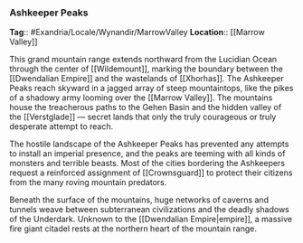 ### Ashkeeper Peaks
**Tag**:: #Exandria/Locale/Wynandir/MarrowValley
**Location**:: [[Marrow Valley]]

This grand mountain range extends northward from the Lucidian Ocean through the center of [[Wildemount]], marking the boundary between the [[Dwendalian Empire]] and the wastelands of [[Xhorhas]]. The Ashkeeper Peaks reach skyward in a jagged array of steep mountaintops, like the pikes of a shadowy army looming over the [[Marrow Valley]]. The mountains house the treacherous paths to the Gehen Basin and the hidden valley of the [[Verstglade]] — secret lands that only the truly courageous or truly desperate attempt to reach.

The hostile landscape of the Ashkeeper Peaks has prevented any attempts to install an imperial presence, and the peaks are teeming with all kinds of monsters and terrible beasts. Most of the cities bordering the Ashkeepers request a reinforced assignment of [[Crownsguard]] to protect their citizens from the many roving mountain predators.

Beneath the surface of the mountains, huge networks of caverns and tunnels weave between subterranean civilizations and the deadly shadows of the Underdark. Unknown to the [[Dwendalian Empire|empire]], a massive fire giant citadel rests at the northern heart of the mountain range.
